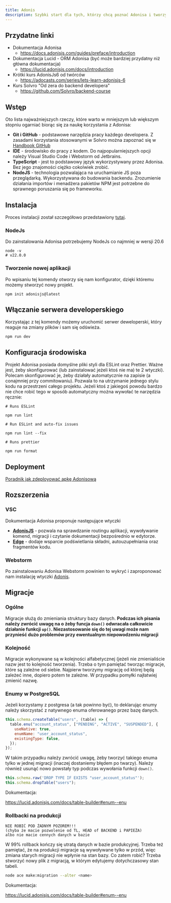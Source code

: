 ```yaml
---
title: Adonis
description: Szybki start dla tych, którzy chcą poznać Adonisa i tworzyć świetne API.
---
```


## Przydatne linki

- Dokumentacja Adonisa
  - <https://docs.adonisjs.com/guides/preface/introduction>
- Dokumentacja Lucid - ORM Adonisa (być może bardziej przydatny niż główna dokumentacja)
  - <https://lucid.adonisjs.com/docs/introduction>
- Krótki kurs AdonisJs6 od twórców
  - <https://adocasts.com/series/lets-learn-adonisjs-6>
- Kurs Solvro "Od zera do backend developera"
  - <https://github.com/Solvro/backend-course>

## Wstęp

Oto lista najważniejszych rzeczy, które warto w mniejszym lub większym stopniu ogarniać biorąc się za naukę korzystania z Adonisa:

- **Git i GitHub** - podstawowe narzędzia pracy każdego developera. Z zasadami korzystania stosowanymi w Solvro można zapoznać się w [Handbook GitHub](./Github.md)
- **IDE** - środowisko do pracy z kodem. Do najpopularniejszych opcji należy Visual Studio Code i Webstorm od Jetbrains.
- **TypeScript** - jest to podstawowy język wykorzystywany przez Adonisa. Bez jego znajomości ciężko cokolwiek zrobić.
- **NodeJS** - technologia pozwalająca na uruchamianie JS poza przeglądarką. Wykorzystywana do budowania backendu. Zrozumienie działania importów i menadżera pakietów NPM jest potrzebne do sprawnego poruszania się po frameworku.

## Instalacja

Proces instalacji został szczegółowo przedstawiony [tutaj](https://docs.adonisjs.com/guides/getting-started/installation).

### NodeJs

Do zainstalowania Adonisa potrzebujemy NodeJs co najmniej w wersji 20.6

```shell
node -v
# v22.0.0
```

### Tworzenie nowej aplikacji

Po wpisaniu tej komendy otworzy się nam konfigurator, dzięki któremu możemy stworzyć nowy projekt.

```shell
npm init adonisjs@latest
```

## Włączanie serwera developerskiego

Korzystając z tej komendy możemy uruchomić serwer deweloperski, który reaguje na zmiany plików i sam się odświeża.

```shell
npm run dev
```

## Konfiguracja środowiska

Projekt Adonisa posiada domyślne pliki styli dla ESLint oraz Prettier. Ważne jest, żeby skonfigurować (lub zainstalować jeżeli ktoś nie ma) te 2 wtyczki). Polecam skonfigurować je, żeby działały automatycznie na zapisie (a conajmniej przy commitowaniu). Pozwala to na utrzymanie jednego stylu kodu na przestrzeni całego projektu. Jeżeli ktoś z jakiegoś powodu bardzo nie chce robić tego w sposób automatyczny można wywołać te narzędzia ręcznie:

```shell
# Runs ESLint

npm run lint

# Run ESLint and auto-fix issues

npm run lint --fix

# Runs prettier

npm run format
```

## Deployment

[Poradnik jak zdeployować apkę Adonisową](./Deployment.mdx)

## Rozszerzenia

### VSC

Dokumentacja Adonisa proponuje następujące wtyczki

- **[AdonisJS](https://marketplace.visualstudio.com/items?itemName=jripouteau.adonis-vscode-extension)** - pozwala na sprawdzanie routingu aplikacji, wywoływanie komend, migracji i czytanie dokumentacji bezpośrednio w edytorze.
- **[Edge](https://marketplace.visualstudio.com/items?itemName=AdonisJS.vscode-edge)** - dodaje wsparcie podświetlania składni, autouzupełniania oraz fragmentów kodu.

### Webstorm

Po zainstalowaniu Adonisa Webstorm powinien to wykryć i zaproponować nam instalację wtyczki [Adonis](https://plugins.jetbrains.com/plugin/22932-adonis).

## Migracje

### Ogólne

Migracje służą do zmieniania struktury bazy danych. **Podczas ich pisania należy zwrócić uwagę na o żeby funcja `down()` odwracała całkowicie działanie funkcji `up()`. Niezastosowanie się do tej uwagi może nam przynieść dużo problemów przy ewentualnym niepowodzeniu migracji**

### Kolejność

Migracje wykonywane są w kolejności alfabetycznej (jeżeli nie zmienialiście nazw jest to kolejność tworzenia). Trzeba o tym pamiętać tworząc migracje, które są zależne od siebie. Najpierw tworzymy migrację od której będą zależeć inne, dopiero potem te zależne. W przypadku pomyłki najłatwiej zmienić nazwę.

### Enumy w PostgreSQL

Jeżeli korzystamy z postgresa (a tak powinno być), to deklarując enumy należy skorzystać z natywnego enuma oferowanego przez bazę danych.

```jsx
this.schema.createTable("users", (table) => {
  table.enu("account_status", ["PENDING", "ACTIVE", "SUSPENDED"], {
    useNative: true,
    enumName: "user_account_status",
    existingType: false,
  });
});
```

W takim przypadku należy zwrócić uwagę, żeby tworzyć takiego enuma tylko w jednej migracji (inaczej dostaniemy błędem po twarzy). Należy również usunąć nowo powstały typ podczas wywołania funkcji `down()`.

```jsx
this.schema.raw('DROP TYPE IF EXISTS "user_account_status"');
this.schema.dropTable("users");
```

Dokumentacja:

<https://lucid.adonisjs.com/docs/table-builder#enum--enu>

### Rollbacki na produkcji

```text
NIE ROBIĆ POD ŻADNYM POZOREM!!!
(chyba że macie pozwolenie od TL, HEAD of BACKEND i PAPIEŻA)
albo nie macie cennych danych w bazie
```

W 99% rollback kończy się utratą danych w bazie produkcyjnej. Trzeba też pamiętać, że na produkcji migracje są wywoływane tylko w przód, więc zmiana starych migracji nie wpłynie na stan bazy. Co zatem robić? Trzeba stworzyć nowy plik z migracją, w którym edytujemy dotychczasowy stan tabeli.

```bash
node ace make:migration --alter <name>
```

Dokumentacja:

<https://lucid.adonisjs.com/docs/table-builder#enum--enu>
